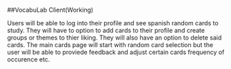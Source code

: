 ##VocabuLab Client(Working)

Users will be able to log into their profile and see spanish random cards to study.  They will have to option to add cards to their profile and create groups or themes to thier liking.  They will also have an option to delete said cards.  The main cards page will start with random card selection but the user will be able to proviede feedback and adjust certain cards frequency of occurence etc.

